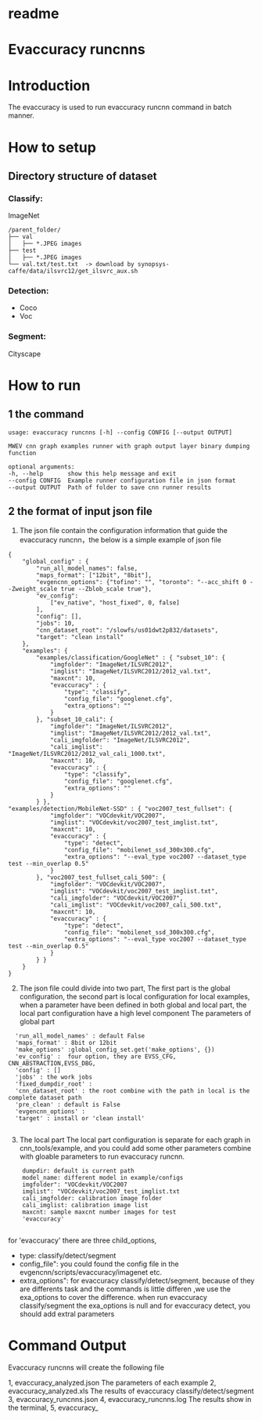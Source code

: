 # readme
# Evaccuracy runcnns

# Introduction
The evaccuracy is used to run evaccuracy runcnn command in batch manner. 

# How to setup
## Directory structure of dataset
### Classify:
ImageNet
~~~
/parent_folder/
├── val
│   ├── *.JPEG images
├── test
│   ├── *.JPEG images
└── val.txt/test.txt  -> download by synopsys-caffe/data/ilsvrc12/get_ilsvrc_aux.sh
~~~
### Detection:
* Coco
* Voc
### Segment:
Cityscape
# How to run 
## 1 the command 
~~~
usage: evaccuracy runcnns [-h] --config CONFIG [--output OUTPUT]

MWEV cnn graph examples runner with graph output layer binary dumping function

optional arguments:
-h, --help       show this help message and exit
--config CONFIG  Example runner configuration file in json format
--output OUTPUT  Path of folder to save cnn runner results
~~~


## 2 the format of input json file 
1. The json file contain the configuration information that guide the evaccuracy runcnn，the below is a simple example of json file
~~~
{
    "global_config" : {
        "run_all_model_names": false, 
        "maps_format": ["12bit", "8bit"], 
        "evgencnn_options": {"tofino": "", "toronto": "--acc_shift 0 --Zweight_scale true --Zblob_scale true"},
        "ev_config":
            ["ev_native", "host_fixed", 0, false]
        ], 
        "config": [], 
        "jobs": 10, 
        "cnn_dataset_root": "/slowfs/us01dwt2p832/datasets",
        "target": "clean install"
    },
    "examples": {
        "examples/classification/GoogleNet" : { "subset_10": {
            "imgfolder": "ImageNet/ILSVRC2012",
            "imglist": "ImageNet/ILSVRC2012/2012_val.txt",
            "maxcnt": 10,
            "evaccuracy" : {
                "type": "classify",
                "config_file": "googlenet.cfg",
                "extra_options": ""
            }
        }, "subset_10_cali": {
            "imgfolder": "ImageNet/ILSVRC2012",
            "imglist": "ImageNet/ILSVRC2012/2012_val.txt",
            "cali_imgfolder": "ImageNet/ILSVRC2012",
            "cali_imglist": "ImageNet/ILSVRC2012/2012_val_cali_1000.txt",
            "maxcnt": 10,
            "evaccuracy" : {
                "type": "classify",
                "config_file": "googlenet.cfg",
                "extra_options": ""
            }
        } },
"examples/detection/MobileNet-SSD" : { "voc2007_test_fullset": {
            "imgfolder": "VOCdevkit/VOC2007",
            "imglist": "VOCdevkit/voc2007_test_imglist.txt",
			"maxcnt": 10,
            "evaccuracy" : {
                "type": "detect",
                "config_file": "mobilenet_ssd_300x300.cfg",
                "extra_options": "--eval_type voc2007 --dataset_type test --min_overlap 0.5"
            }
        }, "voc2007_test_fullset_cali_500": {
            "imgfolder": "VOCdevkit/VOC2007",
            "imglist": "VOCdevkit/voc2007_test_imglist.txt",
            "cali_imgfolder": "VOCdevkit/VOC2007",
            "cali_imglist": "VOCdevkit/voc2007_cali_500.txt",
			"maxcnt": 10,
            "evaccuracy" : {
                "type": "detect",
                "config_file": "mobilenet_ssd_300x300.cfg",
                "extra_options": "--eval_type voc2007 --dataset_type test --min_overlap 0.5"
            }
        } }
    }
}
~~~
2. The json file could divide into two part,
The first part is the global configuration, the second part is local configuration for local examples, when a parameter have been defined in both global and local part, the local part configuration have a high level component
The parameters of global part 
```
  'run_all_model_names' : default False
  'maps_format' : 8bit or 12bit
  'make_options' :global_config_set.get('make_options', {})
  'ev_config' :  four option, they are EVSS_CFG, CNN_ABSTRACTION,EVSS_DBG,
  'config' : []
  'jobs' : the work jobs 
  'fixed_dumpdir_root' :
  'cnn_dataset_root' : the root combine with the path in local is the complete dataset path
  'pre_clean' : default is False
  'evgencnn_options' :
  'target' : install or 'clean install'
  
```
3. The local part 
The local part configuration is separate for each graph in cnn_tools/example, and you could add some other parameters combine with gloable parameters to run evaccuracy runcnn.
```
    dumpdir: default is current path 
    model_name: different model in example/configs
    imgfolder": "VOCdevkit/VOC2007
    imglist": "VOCdevkit/voc2007_test_imglist.txt
    cali_imgfolder: calibration image folder
    cali_imglist: calibration image list
    maxcnt: sample maxcnt number images for test 
    'evaccuracy'
    
```
for 'evaccuracy' there are three child_options, 
* type: classify/detect/segment
* config_file": you could found the config file in the evgencnn/scripts/evaccuracy/imagenet etc. 
* extra_options": for evaccuracy classify/detect/segment, because of they are differents task and the commands is little differen ,we use the exa_options to cover the difference. when run evaccuracy classify/segment the  exa_options is null and for evaccuracy detect, you should add extral parameters


# Command Output
Evaccuracy runcnns will create the following file 


1, evaccuracy_analyzed.json
The parameters of each example 
2, evaccuracy_analyzed.xls
The results of evaccuracy classify/detect/segment
3, evaccuracy_runcnns.json
4, evaccuracy_runcnns.log
The results show in the terminal, 
5, evaccuracy_
